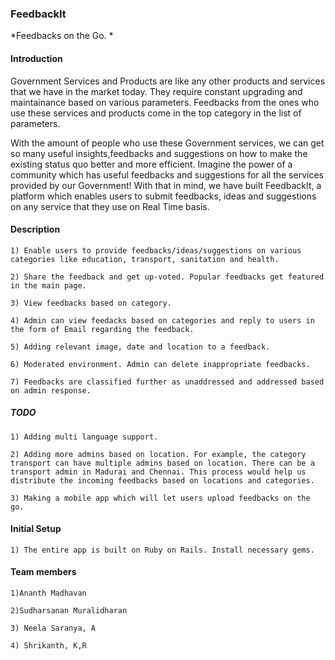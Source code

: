 ### FeedbackIt
*Feedbacks on the Go. *

#### Introduction

Government Services and Products are like any other products and services that we have in the market today. They require constant upgrading and maintainance based on various parameters. Feedbacks from the ones who use these services and products come in the top category in the list of parameters.

With the amount of people who use these Government services, we can get so many useful insights,feedbacks and suggestions on how to make the existing status quo better and more efficient. Imagine the power of a community which has useful feedbacks and suggestions for all the services provided by our Government! With that in mind, we have built FeedbackIt, a platform which enables users to submit feedbacks, ideas and suggestions on any service that they use on Real Time basis.

#### Description
	
	1) Enable users to provide feedbacks/ideas/suggestions on various categories like education, transport, sanitation and health.

	2) Share the feedback and get up-voted. Popular feedbacks get featured in the main page.

	3) View feedbacks based on category. 

	4) Admin can view feedacks based on categories and reply to users in the form of Email regarding the feedback.

	5) Adding relevant image, date and location to a feedback.

	6) Moderated environment. Admin can delete inappropriate feedbacks.

	7) Feedbacks are classified further as unaddressed and addressed based on admin response. 

##### TODO
	
	1) Adding multi language support.

	2) Adding more admins based on location. For example, the category transport can have multiple admins based on location. There can be a transport admin in Madurai and Chennai. This process would help us distribute the incoming feedbacks based on locations and categories.

	3) Making a mobile app which will let users upload feedbacks on the go.

#### Initial Setup 
	
	1) The entire app is built on Ruby on Rails. Install necessary gems.


#### Team members
	
	1)Ananth Madhavan

	2)Sudharsanan Muralidharan

	3) Neela Saranya, A

	4) Shrikanth, K,R





